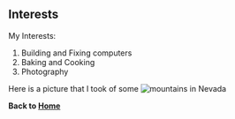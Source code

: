 ## Interests

My Interests:

1. Building and Fixing computers
2. Baking and Cooking
3. Photography

Here is a picture that I took of some ![mountains in Nevada]((https://github.com/Av0cad0T0ast/Markdown/assets/112451921/238eb517-5b56-42dc-8a53-dcb1096e4a22)
)

**Back to [Home](README.md)**
